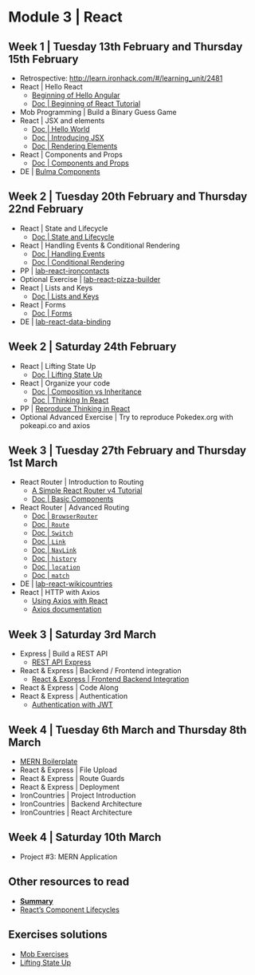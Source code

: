 # Module 3 | React

<!-- 
Maxence feedback:
- Would be good to start with JS Recap of knowledge that are going to be reused: class, inheritence, super, immutability, this, binding, .slice, .fill ...
- I have started a little to fast for the students
- The concept of JSX is hard to understand for them
- They really like the small "mob-exercices"
-->

## Week 1 | Tuesday 13th February and Thursday 15th February

- Retrospective: http://learn.ironhack.com/#/learning_unit/2481
- React | Hello React <!-- 180 minutes of course + exercise: it was hard but for those who stayed 2 more hours, the understood everything   -->
  - [Beginning of Hello Angular](http://learn.ironhack.com/#/learning_unit/2485)
  - [Doc | Beginning of React Tutorial](https://reactjs.org/tutorial/tutorial.html)
- Mob Programming | Build a Binary Guess Game <!-- No time for that -->
- React | JSX and elements
  - [Doc | Hello World](https://reactjs.org/docs/hello-world.html) <!-- 2% -->
  - [Doc | Introducing JSX](https://reactjs.org/docs/introducing-jsx.html) <!-- 7% -->
  - [Doc | Rendering Elements](https://reactjs.org/docs/rendering-elements.html) <!-- 5% -->
- React | Components and Props
  - [Doc | Components and Props](https://reactjs.org/docs/components-and-props.html) <!-- 9% -->
- DE | [Bulma Components](https://github.com/mc100s/training-labs-react/tree/master/src/lab-react-bulma-components)


<!-- 
Retrospective
TypeScript
PP | Typescript - Basic Exercises
Angular | Hello Angular 2
Angular | Components
DE | Angular | Introduction
-->

## Week 2 | Tuesday 20th February and Thursday 22nd February

- React | State and Lifecycle
  - [Doc | State and Lifecycle](https://reactjs.org/docs/state-and-lifecycle.html) <!-- 15% -->
- React | Handling Events & Conditional Rendering
  - [Doc | Handling Events](https://reactjs.org/docs/handling-events.html) <!-- 6% -->
  - [Doc | Conditional Rendering](https://reactjs.org/docs/conditional-rendering.html) <!-- 8% -->
- PP | [lab-react-ironcontacts](https://github.com/mc100s/training-labs-react/tree/master/src/lab-react-ironcontacts)
- Optional Exercise | [lab-react-pizza-builder](https://github.com/mc100s/training-labs-react/tree/master/src/lab-react-pizza-builder)
- React | Lists and Keys
  - [Doc | Lists and Keys](https://reactjs.org/docs/lists-and-keys.html) <!-- 10% -->
- React | Forms
  - [Doc | Forms](https://reactjs.org/docs/forms.html) <!-- 10% -->
- DE | [lab-react-data-binding](https://github.com/mc100s/training-labs-react/tree/master/src/lab-react-data-binding)

<!-- 
Angular | Modules and NgModule
Angular | Databinding
PP | IronContacts
Angular | Pipes
Angular | Directives
DE | IronNutrition
-->

## Week 2 | Saturday 24th February
- React | Lifting State Up
  - [Doc | Lifting State Up](https://reactjs.org/docs/lifting-state-up.html) <!-- 13% -->
- React | Organize your code
  - [Doc | Composition vs Inheritance](https://reactjs.org/docs/composition-vs-inheritance.html) <!-- 6% -->
  - [Doc | Thinking In React](https://reactjs.org/docs/thinking-in-react.html) <!-- 10% -->
- PP | [Reproduce Thinking in React](https://reactjs.org/docs/thinking-in-react.html)
- Optional Advanced Exercise | Try to reproduce Pokedex.org with pokeapi.co and axios

<!-- 
Angular | Forms
Angular | Component To Component Communication
PP | Access Control 
Angular | Routing
Angular | Services
DE | Cinema Billboard
-->

## Week 3 | Tuesday 27th February and Thursday 1st March

- React Router | Introduction to Routing
  - [A Simple React Router v4 Tutorial](https://medium.com/@pshrmn/a-simple-react-router-v4-tutorial-7f23ff27adf)
  - [Doc | Basic Components](https://reacttraining.com/react-router/web/guides/basic-components)
- React Router | Advanced Routing
  - [Doc | `BrowserRouter`](https://reacttraining.com/react-router/web/api/BrowserRouter)
  - [Doc | `Route`](https://reacttraining.com/react-router/web/api/Route)
  - [Doc | `Switch`](https://reacttraining.com/react-router/web/api/Switch)
  - [Doc | `Link`](https://reacttraining.com/react-router/web/api/Link)
  - [Doc | `NavLink`](https://reacttraining.com/react-router/web/api/NavLink)
  - [Doc | `history`](https://reacttraining.com/react-router/web/api/history)
  - [Doc | `location`](https://reacttraining.com/react-router/web/api/location)
  - [Doc | `match`](https://reacttraining.com/react-router/web/api/match)
- DE | [lab-react-wikicountries](https://github.com/mc100s/training-labs-react/tree/master/src/lab-react-wikicountries)
- React | HTTP with Axios
  - [Using Axios with React](https://alligator.io/react/axios-react/)
  - [Axios documentation](https://github.com/axios/axios)

<!-- 
Angular | Advanced Routing
Angular | HTTP
PP | Simple Journal
Angular | REST API Express
Angular | Backend / Frontend integration
DE | MyRecipeBook
 -->

## Week 3 | Saturday 3rd March

- Express | Build a REST API
  - [REST API Express](http://learn.ironhack.com/#/learning_unit/2507)
- React & Express | Backend / Frontend integration
  - [React & Express | Frontend Backend Integration](https://github.com/mc100s/training-labs-react/tree/master/lessons/react/express-integrations.md)
- React & Express | Code Along
- React & Express | Authentication
  - [Authentication with JWT](https://github.com/ta-web-paris/auth-jwt-lab)

<!-- 
Authentication
File Upload
PP | Secrets
Route Guards
Deployment
DE | IronForum
 -->

## Week 4 | Tuesday 6th March and Thursday 8th March

- [MERN Boilerplate](https://github.com/mc100s/mern-boilerplate)
- React & Express | File Upload
- React & Express | Route Guards
- React & Express | Deployment
- IronCountries | Project Introduction
- IronCountries | Backend Architecture
- IronCountries | React Architecture

<!-- 
Irontrello | Project Introduction
Irontrello | Backend Architecture
Irontrello | Angular Architecture
Irontrello | Dragula, Splash Screen, and Integration
Project #3: MEAN Application
-->

## Week 4 | Saturday 10th March

- Project #3: MERN Application


## Other resources to read
- **[Summary](https://github.com/mc100s/training-labs-react/blob/master/summary.md)**
- [React’s Component Lifecycles](https://medium.com/mofed/reacts-component-lifecycles-adf0ebc89d23)

## Exercises solutions
- [Mob Exercises](https://github.com/mc100s/training-labs-react/blob/master/src/mob-exercises/solution.js)
- [Lifting State Up](https://github.com/mc100s/training-labs-react/blob/master/src/mob-exercises/lifting-state-up.js)
